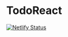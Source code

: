 # TodoReact
[![Netlify Status](https://api.netlify.com/api/v1/badges/b0bb8601-6440-4014-99ca-6a80eae6d2a6/deploy-status)](https://todo-kylaz.netlify.app)
